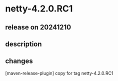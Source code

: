 # netty-4.2.0.RC1

## release on 20241210
## description
## changes
[maven-release-plugin] copy for tag netty-4.2.0.RC1

